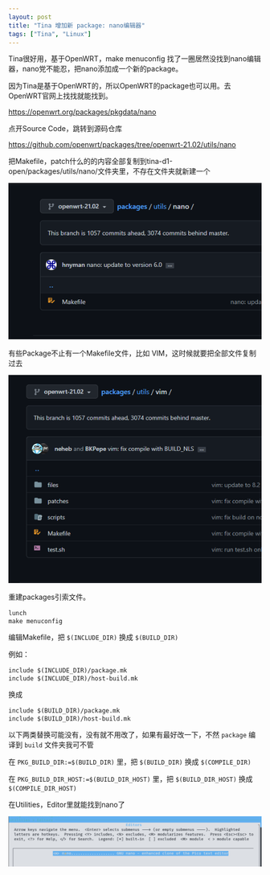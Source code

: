 ```yaml
---
layout: post
title: "Tina 增加新 package: nano编辑器"
tags: ["Tina", "Linux"]
---
```


Tina很好用，基于OpenWRT，make menuconfig 找了一圈居然没找到nano编辑器，nano党不能忍，把nano添加成一个新的package。

因为Tina是基于OpenWRT的，所以OpenWRT的package也可以用。去OpenWRT官网上找找就能找到。

https://openwrt.org/packages/pkgdata/nano

点开Source Code，跳转到源码仓库

https://github.com/openwrt/packages/tree/openwrt-21.02/utils/nano

把Makefile，patch什么的的内容全部复制到tina-d1-open/packages/utils/nano/文件夹里，不存在文件夹就新建一个

![image-20220123142919659](/assets/post/2022-01-23-20220123/image-20220123142919659.png)

有些Package不止有一个Makefile文件，比如 VIM，这时候就要把全部文件复制过去

![image-20220123143030951](/assets/post/2022-01-23-20220123/image-20220123143030951.png)

重建packages引索文件。

```
lunch 
make menuconfig
```

编辑Makefile，把 `$(INCLUDE_DIR)` 换成 `$(BUILD_DIR)` 

例如：

```
include $(INCLUDE_DIR)/package.mk
include $(INCLUDE_DIR)/host-build.mk
```

换成

```
include $(BUILD_DIR)/package.mk
include $(BUILD_DIR)/host-build.mk
```

以下两类替换可能没有，没有就不用改了，如果有最好改一下，不然 `package` 编译到 `build` 文件夹我可不管

在  `PKG_BUILD_DIR:=$(BUILD_DIR)`  里，把 `$(BUILD_DIR)`  换成 `$(COMPILE_DIR)`

在 `PKG_BUILD_DIR_HOST:=$(BUILD_DIR_HOST)` 里，把 `$(BUILD_DIR_HOST)`  换成 `$(COMPILE_DIR_HOST)`

在Utilities，Editor里就能找到nano了

![image-20220123143114732](/assets/post/2022-01-23-20220123/image-20220123143114732.png)

